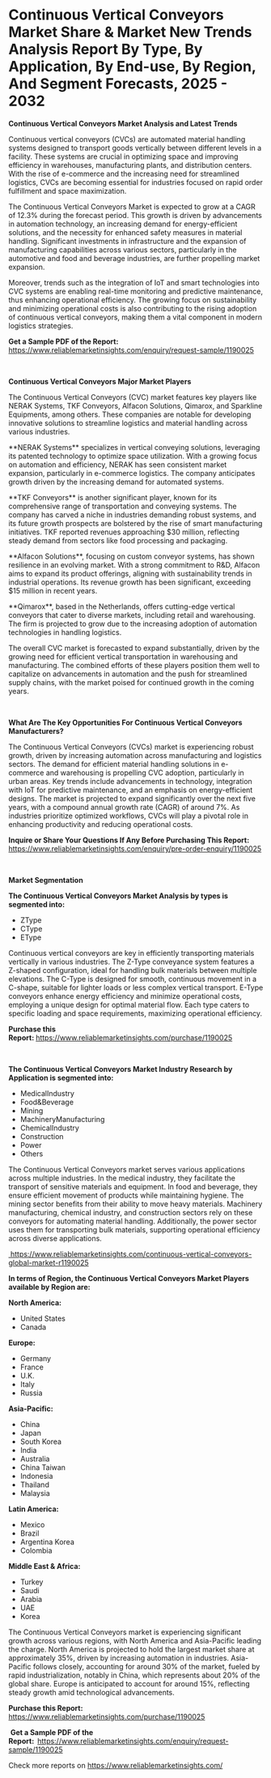 <p><h1>Continuous Vertical Conveyors Market Share & Market New Trends Analysis Report By Type, By Application, By End-use, By Region, And Segment Forecasts, 2025 - 2032</h1></p><p><strong>Continuous Vertical Conveyors Market Analysis and Latest Trends</strong></p>
<p><p>Continuous vertical conveyors (CVCs) are automated material handling systems designed to transport goods vertically between different levels in a facility. These systems are crucial in optimizing space and improving efficiency in warehouses, manufacturing plants, and distribution centers. With the rise of e-commerce and the increasing need for streamlined logistics, CVCs are becoming essential for industries focused on rapid order fulfillment and space maximization.</p><p>The Continuous Vertical Conveyors Market is expected to grow at a CAGR of 12.3% during the forecast period. This growth is driven by advancements in automation technology, an increasing demand for energy-efficient solutions, and the necessity for enhanced safety measures in material handling. Significant investments in infrastructure and the expansion of manufacturing capabilities across various sectors, particularly in the automotive and food and beverage industries, are further propelling market expansion. </p><p>Moreover, trends such as the integration of IoT and smart technologies into CVC systems are enabling real-time monitoring and predictive maintenance, thus enhancing operational efficiency. The growing focus on sustainability and minimizing operational costs is also contributing to the rising adoption of continuous vertical conveyors, making them a vital component in modern logistics strategies.</p></p>
<p><strong>Get a Sample PDF of the Report:&nbsp;</strong> <a href="https://www.reliablemarketinsights.com/enquiry/request-sample/1190025?utm_campaign=2182&utm_medium=2&utm_source=Github&utm_content=ia&utm_term=21022025&utm_id=continuous-vertical-conveyors">https://www.reliablemarketinsights.com/enquiry/request-sample/1190025</a></p>
<p>&nbsp;</p>
<p><strong>Continuous Vertical Conveyors Major Market Players</strong></p>
<p><p>The Continuous Vertical Conveyors (CVC) market features key players like NERAK Systems, TKF Conveyors, Alfacon Solutions, Qimarox, and Sparkline Equipments, among others. These companies are notable for developing innovative solutions to streamline logistics and material handling across various industries.</p><p>**NERAK Systems** specializes in vertical conveying solutions, leveraging its patented technology to optimize space utilization. With a growing focus on automation and efficiency, NERAK has seen consistent market expansion, particularly in e-commerce logistics. The company anticipates growth driven by the increasing demand for automated systems.</p><p>**TKF Conveyors** is another significant player, known for its comprehensive range of transportation and conveying systems. The company has carved a niche in industries demanding robust systems, and its future growth prospects are bolstered by the rise of smart manufacturing initiatives. TKF reported revenues approaching $30 million, reflecting steady demand from sectors like food processing and packaging.</p><p>**Alfacon Solutions**, focusing on custom conveyor systems, has shown resilience in an evolving market. With a strong commitment to R&D, Alfacon aims to expand its product offerings, aligning with sustainability trends in industrial operations. Its revenue growth has been significant, exceeding $15 million in recent years.</p><p>**Qimarox**, based in the Netherlands, offers cutting-edge vertical conveyors that cater to diverse markets, including retail and warehousing. The firm is projected to grow due to the increasing adoption of automation technologies in handling logistics.</p><p>The overall CVC market is forecasted to expand substantially, driven by the growing need for efficient vertical transportation in warehousing and manufacturing. The combined efforts of these players position them well to capitalize on advancements in automation and the push for streamlined supply chains, with the market poised for continued growth in the coming years.</p></p>
<p>&nbsp;</p>
<p><strong>What Are The Key Opportunities For Continuous Vertical Conveyors Manufacturers?</strong></p>
<p><p>The Continuous Vertical Conveyors (CVCs) market is experiencing robust growth, driven by increasing automation across manufacturing and logistics sectors. The demand for efficient material handling solutions in e-commerce and warehousing is propelling CVC adoption, particularly in urban areas. Key trends include advancements in technology, integration with IoT for predictive maintenance, and an emphasis on energy-efficient designs. The market is projected to expand significantly over the next five years, with a compound annual growth rate (CAGR) of around 7%. As industries prioritize optimized workflows, CVCs will play a pivotal role in enhancing productivity and reducing operational costs.</p></p>
<p><strong>Inquire or Share Your Questions If Any Before Purchasing This Report:</strong> <a href="https://www.reliablemarketinsights.com/enquiry/pre-order-enquiry/1190025?utm_campaign=2182&utm_medium=2&utm_source=Github&utm_content=ia&utm_term=21022025&utm_id=continuous-vertical-conveyors">https://www.reliablemarketinsights.com/enquiry/pre-order-enquiry/1190025</a></p>
<p>&nbsp;</p>
<p><strong>Market Segmentation</strong></p>
<p><strong>The Continuous Vertical Conveyors Market Analysis by types is segmented into:</strong></p>
<p><ul><li>ZType</li><li>CType</li><li>EType</li></ul></p>
<p><p>Continuous vertical conveyors are key in efficiently transporting materials vertically in various industries. The Z-Type conveyance system features a Z-shaped configuration, ideal for handling bulk materials between multiple elevations. The C-Type is designed for smooth, continuous movement in a C-shape, suitable for lighter loads or less complex vertical transport. E-Type conveyors enhance energy efficiency and minimize operational costs, employing a unique design for optimal material flow. Each type caters to specific loading and space requirements, maximizing operational efficiency.</p></p>
<p><strong>Purchase this Report:&nbsp;</strong><a href="https://www.reliablemarketinsights.com/purchase/1190025?utm_campaign=2182&utm_medium=2&utm_source=Github&utm_content=ia&utm_term=21022025&utm_id=continuous-vertical-conveyors">https://www.reliablemarketinsights.com/purchase/1190025</a></p>
<p>&nbsp;</p>
<p><strong>The Continuous Vertical Conveyors Market Industry Research by Application is segmented into:</strong></p>
<p><ul><li>MedicalIndustry</li><li>Food&Beverage</li><li>Mining</li><li>MachineryManufacturing</li><li>ChemicalIndustry</li><li>Construction</li><li>Power</li><li>Others</li></ul></p>
<p><p>The Continuous Vertical Conveyors market serves various applications across multiple industries. In the medical industry, they facilitate the transport of sensitive materials and equipment. In food and beverage, they ensure efficient movement of products while maintaining hygiene. The mining sector benefits from their ability to move heavy materials. Machinery manufacturing, chemical industry, and construction sectors rely on these conveyors for automating material handling. Additionally, the power sector uses them for transporting bulk materials, supporting operational efficiency across diverse applications.</p></p>
<p><a href="https://www.reliablemarketinsights.com/continuous-vertical-conveyors-global-market-r1190025?utm_campaign=2182&utm_medium=2&utm_source=Github&utm_content=ia&utm_term=21022025&utm_id=continuous-vertical-conveyors">&nbsp;https://www.reliablemarketinsights.com/continuous-vertical-conveyors-global-market-r1190025</a></p>
<p><strong>In terms of Region, the Continuous Vertical Conveyors Market Players available by Region are:</strong></p>
<p>
    <p> <strong> North America: </strong>
        <ul>
            <li>United States</li>
            <li>Canada</li>
        </ul>
        </p> 
    <p> <strong> Europe: </strong>
        <ul>
            <li>Germany</li>
            <li>France</li>
            <li>U.K.</li>
            <li>Italy</li>
            <li>Russia</li>
        </ul>
        </p> 
    <p> <strong> Asia-Pacific: </strong>
        <ul>
            <li>China</li>
            <li>Japan</li>
            <li>South Korea</li>
            <li>India</li>
            <li>Australia</li>
            <li>China Taiwan</li>
            <li>Indonesia</li>
            <li>Thailand</li>
            <li>Malaysia</li>
        </ul>
        </p> 
    <p> <strong> Latin America: </strong>
        <ul>
            <li>Mexico</li>
            <li>Brazil</li>
            <li>Argentina Korea</li>
            <li>Colombia</li>
        </ul>
        </p> 
    <p> <strong> Middle East & Africa: </strong>
        <ul>
            <li>Turkey</li>
            <li>Saudi</li>
            <li>Arabia</li>
            <li>UAE</li>
            <li>Korea</li>
        </ul>
    </p>
    </p>
<p><p>The Continuous Vertical Conveyors market is experiencing significant growth across various regions, with North America and Asia-Pacific leading the charge. North America is projected to hold the largest market share at approximately 35%, driven by increasing automation in industries. Asia-Pacific follows closely, accounting for around 30% of the market, fueled by rapid industrialization, notably in China, which represents about 20% of the global share. Europe is anticipated to account for around 15%, reflecting steady growth amid technological advancements.</p></p>
<p><strong>Purchase this Report: </strong><a href="https://www.reliablemarketinsights.com/purchase/1190025?utm_campaign=2182&utm_medium=2&utm_source=Github&utm_content=ia&utm_term=21022025&utm_id=continuous-vertical-conveyors">https://www.reliablemarketinsights.com/purchase/1190025</a></p>
<p>&nbsp;<strong>Get a Sample PDF of the Report:&nbsp;&nbsp;</strong><a href="https://www.reliablemarketinsights.com/enquiry/request-sample/1190025?utm_campaign=2182&utm_medium=2&utm_source=Github&utm_content=ia&utm_term=21022025&utm_id=continuous-vertical-conveyors">https://www.reliablemarketinsights.com/enquiry/request-sample/1190025</a></p>
<p><strong></strong></p>
<p>Check more reports on <a href="https://www.reliablemarketinsights.com/?utm_campaign=2182&utm_medium=2&utm_source=Github&utm_content=ia&utm_term=21022025&utm_id=continuous-vertical-conveyors">https://www.reliablemarketinsights.com/</a></p>
